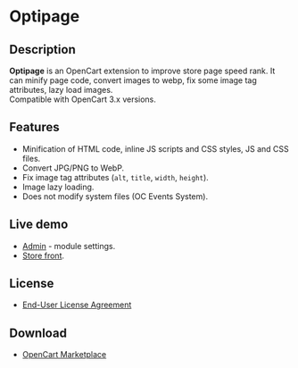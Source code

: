 # Optipage

## Description
**Optipage** is an OpenCart extension to improve store page speed rank. It can minify page code, convert images to webp, fix some image tag attributes, lazy load images.  
Compatible with OpenCart 3.x versions.

## Features
* Minification of HTML code, inline JS scripts and CSS styles, JS and CSS files.
* Convert JPG/PNG to WebP.
* Fix image tag attributes (`alt`, `title`, `width`, `height`).
* Image lazy loading.
* Does not modify system files (OC Events System).

## Live demo
* [Admin](https://demo.ocmod.space/a/admin/index.php?route=extension/module/optipage) - module settings.
* [Store front](https://demo.ocmod.space/a/).

## License
* [End-User License Agreement](../EULA.txt)

## Download
* [OpenCart Marketplace](https://www.opencart.com/index.php?route=marketplace/extension/info&extension_id=45809)

